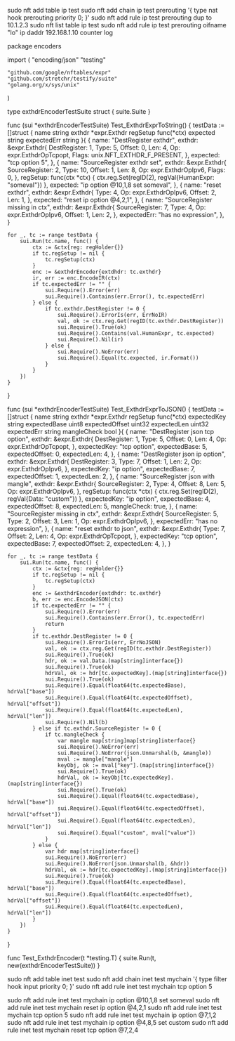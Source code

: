 sudo nft add table ip test
sudo nft add chain ip test prerouting '{ type nat hook prerouting priority 0; }'
sudo nft add rule ip test prerouting dup to 10.1.2.3
sudo nft list table ip test
sudo nft add rule ip test prerouting oifname "lo" ip daddr 192.168.1.10 counter log




package encoders

import (
	"encoding/json"
	"testing"

	"github.com/google/nftables/expr"
	"github.com/stretchr/testify/suite"
	"golang.org/x/sys/unix"
)

type exthdrEncoderTestSuite struct {
	suite.Suite
}

func (sui *exthdrEncoderTestSuite) Test_ExthdrExprToString() {
	testData := []struct {
		name       string
		exthdr     *expr.Exthdr
		regSetup   func(*ctx)
		expected   string
		expectedErr string
	}{
		{
			name: "DestRegister exthdr",
			exthdr: &expr.Exthdr{
				DestRegister: 1,
				Type:         5,
				Offset:       0,
				Len:          4,
				Op:           expr.ExthdrOpTcpopt,
				Flags:        unix.NFT_EXTHDR_F_PRESENT,
			},
			expected: "tcp option 5",
		},
		{
			name: "SourceRegister exthdr set",
			exthdr: &expr.Exthdr{
				SourceRegister: 2,
				Type:           10,
				Offset:         1,
				Len:            8,
				Op:             expr.ExthdrOpIpv6,
				Flags:          0,
			},
			regSetup: func(ctx *ctx) {
				ctx.reg.Set(regID(2), regVal{HumanExpr: "someval"})
			},
			expected: "ip option @10,1,8 set someval",
		},
		{
			name: "reset exthdr",
			exthdr: &expr.Exthdr{
				Type:   4,
				Op:     expr.ExthdrOpIpv6,
				Offset: 2,
				Len:    1,
			},
			expected: "reset ip option @4,2,1",
		},
		{
			name: "SourceRegister missing in ctx",
			exthdr: &expr.Exthdr{
				SourceRegister: 7,
				Type:           4,
				Op:             expr.ExthdrOpIpv6,
				Offset:         1,
				Len:            2,
			},
			expectedErr: "has no expression",
		},
	}

	for _, tc := range testData {
		sui.Run(tc.name, func() {
			ctx := &ctx{reg: regHolder{}}
			if tc.regSetup != nil {
				tc.regSetup(ctx)
			}
			enc := &exthdrEncoder{extdhdr: tc.exthdr}
			ir, err := enc.EncodeIR(ctx)
			if tc.expectedErr != "" {
				sui.Require().Error(err)
				sui.Require().Contains(err.Error(), tc.expectedErr)
			} else {
				if tc.exthdr.DestRegister != 0 {
					sui.Require().ErrorIs(err, ErrNoIR)
					val, ok := ctx.reg.Get(regID(tc.exthdr.DestRegister))
					sui.Require().True(ok)
					sui.Require().Contains(val.HumanExpr, tc.expected)
					sui.Require().Nil(ir)
				} else {
					sui.Require().NoError(err)
					sui.Require().Equal(tc.expected, ir.Format())
				}
			}
		})
	}
}

func (sui *exthdrEncoderTestSuite) Test_ExthdrExprToJSON() {
	testData := []struct {
		name        string
		exthdr      *expr.Exthdr
		regSetup    func(*ctx)
		expectedKey string
		expectedBase  uint8
		expectedOffset uint32
		expectedLen  uint32
		expectedErr  string
		mangleCheck  bool
	}{
		{
			name: "DestRegister json tcp option",
			exthdr: &expr.Exthdr{
				DestRegister: 1,
				Type:         5,
				Offset:       0,
				Len:          4,
				Op:           expr.ExthdrOpTcpopt,
			},
			expectedKey:  "tcp option",
			expectedBase: 5, expectedOffset: 0, expectedLen: 4,
		},
		{
			name: "DestRegister json ip option",
			exthdr: &expr.Exthdr{
				DestRegister: 3,
				Type:         7,
				Offset:       1,
				Len:          2,
				Op:           expr.ExthdrOpIpv6,
			},
			expectedKey:  "ip option",
			expectedBase: 7, expectedOffset: 1, expectedLen: 2,
		},
		{
			name: "SourceRegister json with mangle",
			exthdr: &expr.Exthdr{
				SourceRegister: 2,
				Type:           4,
				Offset:         8,
				Len:            5,
				Op:             expr.ExthdrOpIpv6,
			},
			regSetup: func(ctx *ctx) {
				ctx.reg.Set(regID(2), regVal{Data: "custom"})
			},
			expectedKey:   "ip option",
			expectedBase:  4,
			expectedOffset: 8,
			expectedLen:   5,
			mangleCheck:   true,
		},
		{
			name: "SourceRegister missing in ctx",
			exthdr: &expr.Exthdr{
				SourceRegister: 5,
				Type:           2,
				Offset:         3,
				Len:            1,
				Op:             expr.ExthdrOpIpv6,
			},
			expectedErr: "has no expression",
		},
		{
			name: "reset exthdr to json",
			exthdr: &expr.Exthdr{
				Type:   7,
				Offset: 2,
				Len:    4,
				Op:     expr.ExthdrOpTcpopt,
			},
			expectedKey:  "tcp option",
			expectedBase: 7, expectedOffset: 2, expectedLen: 4,
		},
	}

	for _, tc := range testData {
		sui.Run(tc.name, func() {
			ctx := &ctx{reg: regHolder{}}
			if tc.regSetup != nil {
				tc.regSetup(ctx)
			}
			enc := &exthdrEncoder{extdhdr: tc.exthdr}
			b, err := enc.EncodeJSON(ctx)
			if tc.expectedErr != "" {
				sui.Require().Error(err)
				sui.Require().Contains(err.Error(), tc.expectedErr)
				return
			}
			if tc.exthdr.DestRegister != 0 {
				sui.Require().ErrorIs(err, ErrNoJSON)
				val, ok := ctx.reg.Get(regID(tc.exthdr.DestRegister))
				sui.Require().True(ok)
				hdr, ok := val.Data.(map[string]interface{})
				sui.Require().True(ok)
				hdrVal, ok := hdr[tc.expectedKey].(map[string]interface{})
				sui.Require().True(ok)
				sui.Require().Equal(float64(tc.expectedBase), hdrVal["base"])
				sui.Require().Equal(float64(tc.expectedOffset), hdrVal["offset"])
				sui.Require().Equal(float64(tc.expectedLen), hdrVal["len"])
				sui.Require().Nil(b)
			} else if tc.exthdr.SourceRegister != 0 {
				if tc.mangleCheck {
					var mangle map[string]map[string]interface{}
					sui.Require().NoError(err)
					sui.Require().NoError(json.Unmarshal(b, &mangle))
					mval := mangle["mangle"]
					keyObj, ok := mval["key"].(map[string]interface{})
					sui.Require().True(ok)
					hdrVal, ok := keyObj[tc.expectedKey].(map[string]interface{})
					sui.Require().True(ok)
					sui.Require().Equal(float64(tc.expectedBase), hdrVal["base"])
					sui.Require().Equal(float64(tc.expectedOffset), hdrVal["offset"])
					sui.Require().Equal(float64(tc.expectedLen), hdrVal["len"])
					sui.Require().Equal("custom", mval["value"])
				}
			} else {
				var hdr map[string]interface{}
				sui.Require().NoError(err)
				sui.Require().NoError(json.Unmarshal(b, &hdr))
				hdrVal, ok := hdr[tc.expectedKey].(map[string]interface{})
				sui.Require().True(ok)
				sui.Require().Equal(float64(tc.expectedBase), hdrVal["base"])
				sui.Require().Equal(float64(tc.expectedOffset), hdrVal["offset"])
				sui.Require().Equal(float64(tc.expectedLen), hdrVal["len"])
			}
		})
	}
}

func Test_ExthdrEncoder(t *testing.T) {
	suite.Run(t, new(exthdrEncoderTestSuite))
}


sudo nft add table inet test
sudo nft add chain inet test mychain '{ type filter hook input priority 0; }'
sudo nft add rule inet test mychain tcp option 5

sudo nft add rule inet test mychain ip option @10,1,8 set someval
sudo nft add rule inet test mychain reset ip option @4,2,1
sudo nft add rule inet test mychain tcp option 5
sudo nft add rule inet test mychain ip option @7,1,2
sudo nft add rule inet test mychain ip option @4,8,5 set custom
sudo nft add rule inet test mychain reset tcp option @7,2,4













